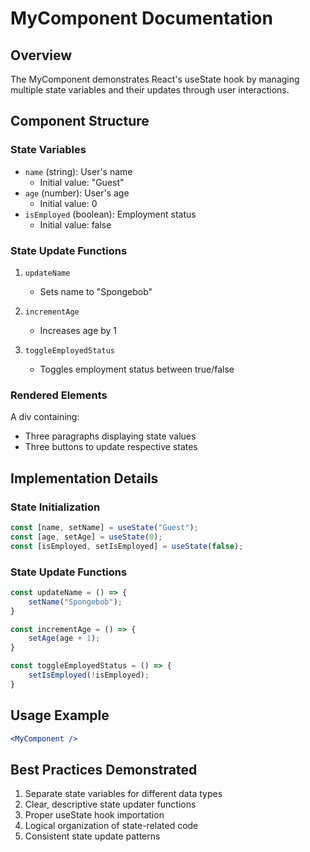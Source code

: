# MyComponent Documentation

## Overview
The MyComponent demonstrates React's useState hook by managing multiple state variables and their updates through user interactions.

## Component Structure

### State Variables
- `name` (string): User's name
  - Initial value: "Guest"
- `age` (number): User's age
  - Initial value: 0
- `isEmployed` (boolean): Employment status
  - Initial value: false

### State Update Functions
1. `updateName`
   - Sets name to "Spongebob"
   
2. `incrementAge`
   - Increases age by 1
   
3. `toggleEmployedStatus`
   - Toggles employment status between true/false

### Rendered Elements
A div containing:
- Three paragraphs displaying state values
- Three buttons to update respective states

## Implementation Details

### State Initialization
```jsx
const [name, setName] = useState("Guest");
const [age, setAge] = useState(0);
const [isEmployed, setIsEmployed] = useState(false);
```

### State Update Functions
```jsx
const updateName = () => {
    setName("Spongebob");
}

const incrementAge = () => {
    setAge(age + 1);
}

const toggleEmployedStatus = () => {
    setIsEmployed(!isEmployed);
}
```

## Usage Example
```jsx
<MyComponent />
```

## Best Practices Demonstrated
1. Separate state variables for different data types
2. Clear, descriptive state updater functions
3. Proper useState hook importation
4. Logical organization of state-related code
5. Consistent state update patterns